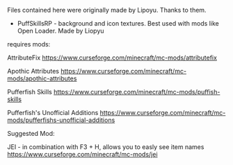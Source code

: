 Files contained here were originally made by Lipoyu.
Thanks to them.

- PuffSkillsRP - background and icon textures. Best used with mods like Open Loader. Made by Liopyu

requires mods:

AttributeFix
https://www.curseforge.com/minecraft/mc-mods/attributefix

Apothic Attributes
https://www.curseforge.com/minecraft/mc-mods/apothic-attributes

Pufferfish Skills
https://www.curseforge.com/minecraft/mc-mods/puffish-skills

Pufferfish's Unofficial Additions
https://www.curseforge.com/minecraft/mc-mods/pufferfishs-unofficial-additions

Suggested Mod:

JEI - in combination with F3 + H, allows you to easly see item names
https://www.curseforge.com/minecraft/mc-mods/jei
